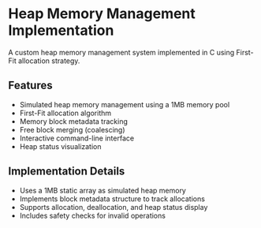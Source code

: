 # Heap Memory Management Implementation

A custom heap memory management system implemented in C using First-Fit allocation strategy.

## Features
- Simulated heap memory management using a 1MB memory pool
- First-Fit allocation algorithm
- Memory block metadata tracking
- Free block merging (coalescing)
- Interactive command-line interface
- Heap status visualization

## Implementation Details
- Uses a 1MB static array as simulated heap memory
- Implements block metadata structure to track allocations
- Supports allocation, deallocation, and heap status display
- Includes safety checks for invalid operations
